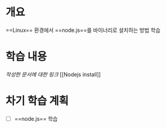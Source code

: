 # 개요
==Linux== 환경에서 ==node.js==를 바이너리로 설치하는 방법 학습

# 학습 내용
*작성한 문서에 대한 링크*
[[Nodejs install]]

# 차기 학습 계획
- [ ] ==node.js== 학습